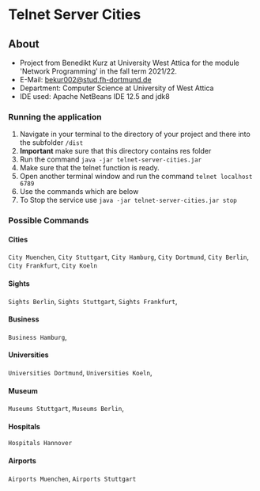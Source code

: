 # Telnet Server Cities

## About
- Project from Benedikt Kurz at University West Attica for the module 'Network Programming' in the fall term 2021/22. 
- E-Mail: bekur002@stud.fh-dortmund.de
- Department: Computer Science at University of West Attica
- IDE used: Apache NetBeans IDE 12.5 and jdk8

### Running the application
1) Navigate in your terminal to the directory of your project and there into the subfolder `/dist`
2) **Important** make sure that this directory contains res folder 
3) Run the command `java -jar telnet-server-cities.jar`
4) Make sure that the telnet function is ready.
5) Open another terminal window and run the command `telnet localhost 6789` 
6) Use the commands which are below
7) To Stop the service use `java -jar telnet-server-cities.jar stop`


### Possible Commands

#### Cities
`City Muenchen`, `City Stuttgart`, `City Hamburg`, `City Dortmund`, `City Berlin`, `City Frankfurt`, `City Koeln`

#### Sights
`Sights Berlin`, `Sights Stuttgart`, `Sights Frankfurt`, 

#### Business
`Business Hamburg`, 

#### Universities
`Universities Dortmund`, `Universities Koeln`,

#### Museum
`Museums Stuttgart`, `Museums Berlin`,  

#### Hospitals
`Hospitals Hannover`

#### Airports
 `Airports Muenchen`, `Airports Stuttgart`

